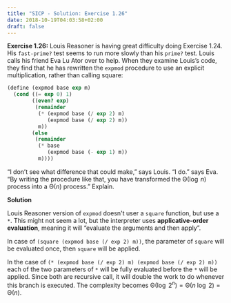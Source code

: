 ```yaml
---
title: "SICP - Solution: Exercise 1.26"
date: 2018-10-19T04:03:58+02:00
draft: false
---
```


**Exercise 1.26:** Louis Reasoner is having great difficulty doing Exercise 1.24. His `fast-prime?` test seems to run more slowly than his `prime?` test. Louis calls his friend Eva Lu Ator over to help. When they examine Louis’s code, they find that he has rewritten the `expmod` procedure to use an explicit multiplication, rather than calling square:

```scheme
(define (expmod base exp m)
  (cond ((= exp 0) 1)
        ((even? exp)
         (remainder
          (* (expmod base (/ exp 2) m)
             (expmod base (/ exp 2) m))
          m))
        (else
         (remainder
          (* base
             (expmod base (- exp 1) m))
          m))))
```

“I don’t see what difference that could make,” says Louis. “I do.” says Eva. “By writing the procedure like that, you have transformed the ${\mathrm\Theta(\log\;n)}$ process into a ${\mathrm\Theta(n)}$ process.” Explain.

**Solution**

Louis Reasoner version of `expmod` doesn't user a `square` function, but use a `*`. This might not seem a lot, but the interpreter uses **applicative-order evaluation**, meaning it will “evaluate the arguments and then apply”.

In case of `(square (expmod base (/ exp 2) m))`, the parameter of `square` will be evaluated once, then `square` will be applied.

In the case of `(* (expmod base (/ exp 2) m) (expmod base (/ exp 2) m))` each of the two parameters of `*` will be fully evaluated before the `*` will be applied. Since both are recursive call, it will double the work to do whenever this branch is executed. The complexity becomes $\mathrm\Theta(\log\;2^n)=\mathrm\Theta(n\;\log\;2)=\mathrm\Theta(n)$.
